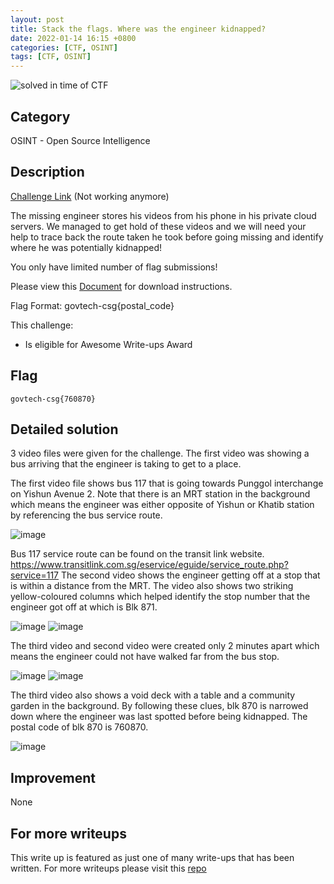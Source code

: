 ```yaml
---
layout: post
title: Stack the flags. Where was the engineer kidnapped?
date: 2022-01-14 16:15 +0800
categories: [CTF, OSINT]
tags: [CTF, OSINT]
---
```


![solved in time of CTF](https://img.shields.io/badge/solved-in%20time%20of%20CTF-brightgreen.svg)

## Category

OSINT - Open Source Intelligence

## Description

[Challenge Link](https://play.cat1.stf-2020.alttablabs.sg/game/cki97dbjd0pkv0884b2lrlvu2) (Not working anymore)

The missing engineer stores his videos from his phone in his private cloud servers. We managed to get hold of these videos and we will need your help to trace back the route taken he took before going missing and identify where he was potentially kidnapped!

You only have limited number of flag submissions!

Please view this [Document](https://public-download-files-1w4tlnkelo-stf-cat-1.s3-ap-southeast-1.amazonaws.com/OSINT+Challenges.zip) for download instructions.

Flag Format: govtech-csg{postal_code}

This challenge:

- Is eligible for Awesome Write-ups Award

## Flag

```text
govtech-csg{760870}
```

## Detailed solution

3 video files were given for the challenge.
The first video was showing a bus arriving that the engineer is taking to get to a place.

The first video file shows bus 117 that is going towards Punggol interchange on Yishun Avenue 2. Note that there is an MRT station in the background which means the engineer was either opposite of Yishun or Khatib station by referencing the bus service route.

![image](https://raw.githubusercontent.com/brootware/CTF-Writeups/master/Osint/where-was-he-kidnapped/1.png)

Bus 117 service route can be found on the transit link website.
<https://www.transitlink.com.sg/eservice/eguide/service_route.php?service=117>
The second video shows the engineer getting off at a stop that is within a distance from the MRT. The video also shows two striking yellow-coloured columns which helped identify the stop number that the engineer got off at which is Blk 871.

![image](https://raw.githubusercontent.com/brootware/CTF-Writeups/master/Osint/where-was-he-kidnapped/2.png)
![image](https://raw.githubusercontent.com/brootware/CTF-Writeups/master/Osint/where-was-he-kidnapped/3.png)

The third video and second video were created only 2 minutes apart which means the engineer could not have walked far from the bus stop.

![image](https://raw.githubusercontent.com/brootware/CTF-Writeups/master/Osint/where-was-he-kidnapped/4.png)
![image](https://raw.githubusercontent.com/brootware/CTF-Writeups/master/Osint/where-was-he-kidnapped/5.png)

The third video also shows a void deck with a table and a community garden in the background. By following these clues, blk 870 is narrowed down where the engineer was last spotted before being kidnapped. The postal code of blk 870 is 760870.

![image](https://raw.githubusercontent.com/brootware/CTF-Writeups/master/Osint/where-was-he-kidnapped/6.png)

## Improvement

None

## For more writeups

This write up is featured as just one of many write-ups that has been written. For more writeups please visit this [repo](https://github.com/brootware/CTF-Writeups)

